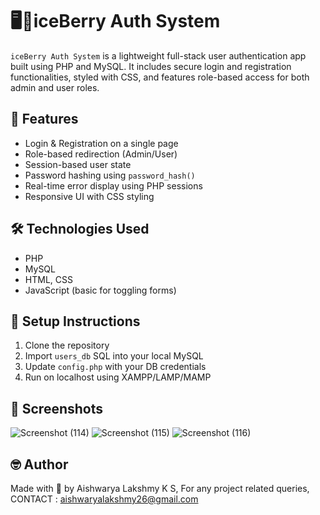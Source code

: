 # 🖥️🍓iceBerry Auth System

`iceBerry Auth System` is a lightweight full-stack user authentication app built using PHP and MySQL. It includes secure login and registration functionalities, styled with CSS, and features role-based access for both admin and user roles.

## 🔐 Features
- Login & Registration on a single page
- Role-based redirection (Admin/User)
- Session-based user state
- Password hashing using `password_hash()`
- Real-time error display using PHP sessions
- Responsive UI with CSS styling

## 🛠 Technologies Used
- PHP
- MySQL
- HTML, CSS
- JavaScript (basic for toggling forms)

## 📁 Setup Instructions
1. Clone the repository
2. Import `users_db` SQL into your local MySQL
3. Update `config.php` with your DB credentials
4. Run on localhost using XAMPP/LAMP/MAMP

## 📸 Screenshots
![Screenshot (114)](https://github.com/user-attachments/assets/28e26716-71ef-491c-b07b-fe765b9ac2c6)
![Screenshot (115)](https://github.com/user-attachments/assets/5ed2d611-4d51-4f82-ad53-4df0c6beae46)
![Screenshot (116)](https://github.com/user-attachments/assets/0e6c3e87-26be-456c-be13-03eca30d03fd)

## 🤓 Author
Made with 💚 by Aishwarya Lakshmy K S,
For any project related queries, CONTACT : aishwaryalakshmy26@gmail.com
